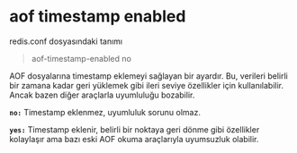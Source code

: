 # aof timestamp enabled 

redis.conf dosyasındaki tanımı

> aof-timestamp-enabled no

AOF dosyalarına timestamp eklemeyi sağlayan bir ayardır. Bu, verileri belirli bir zamana kadar geri yüklemek gibi ileri 
seviye özellikler için kullanılabilir. Ancak bazen diğer araçlarla uyumluluğu bozabilir.

**`no:`** Timestamp eklenmez, uyumluluk sorunu olmaz.

**`yes:`** Timestamp eklenir, belirli bir noktaya geri dönme gibi özellikler kolaylaşır ama bazı eski AOF okuma 
araçlarıyla uyumsuzluk olabilir.
